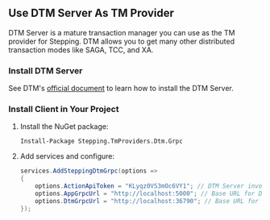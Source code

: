 ## Use DTM Server As TM Provider

DTM Server is a mature transaction manager you can use as the TM provider for Stepping. DTM allows you to get many other distributed transaction modes like SAGA, TCC, and XA.

### Install DTM Server

See DTM's [official document](https://en.dtm.pub/guide/install.html) to learn how to install the DTM Server.

### Install Client in Your Project

1. Install the NuGet package:
   ```shell
   Install-Package Stepping.TmProviders.Dtm.Grpc
   ```
2. Add services and configure:
   ```csharp
   services.AddSteppingDtmGrpc(options =>
   {
       options.ActionApiToken = "KLyqz0VS3mOc6VY1"; // DTM Server invokes app's action APIs with this token for authorization.
       options.AppGrpcUrl = "http://localhost:5000"; // Base URL for DTM Server to invoke the current app. Only HTTP scheme now!
       options.DtmGrpcUrl = "http://localhost:36790"; // Base URL for the current app to invoke DTM Server.
   });
   ```